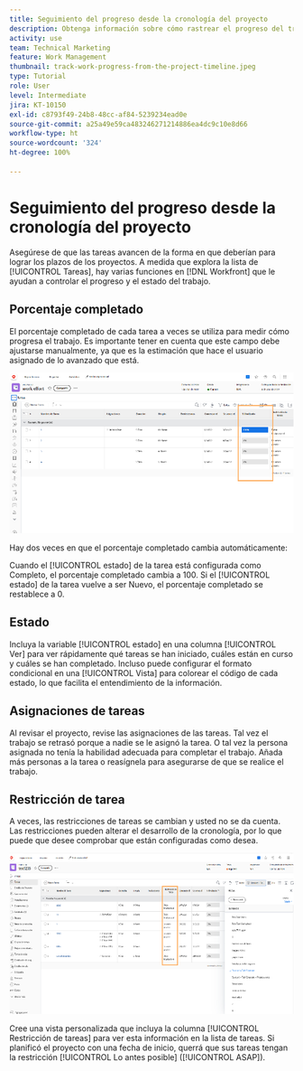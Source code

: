 ```yaml
---
title: Seguimiento del progreso desde la cronología del proyecto
description: Obtenga información sobre cómo rastrear el progreso del trabajo desde la cronología del proyecto en  [!DNL  Workfront]  con el uso de los porcentajes completados, estados, asignaciones o restricciones.
activity: use
team: Technical Marketing
feature: Work Management
thumbnail: track-work-progress-from-the-project-timeline.jpeg
type: Tutorial
role: User
level: Intermediate
jira: KT-10150
exl-id: c8793f49-24b8-48cc-af84-5239234ead0e
source-git-commit: a25a49e59ca483246271214886ea4dc9c10e8d66
workflow-type: ht
source-wordcount: '324'
ht-degree: 100%

---
```


# Seguimiento del progreso desde la cronología del proyecto

Asegúrese de que las tareas avancen de la forma en que deberían para lograr los plazos de los proyectos. A medida que explora la lista de [!UICONTROL Tareas], hay varias funciones en [!DNL  Workfront] que le ayudan a controlar el progreso y el estado del trabajo.

## Porcentaje completado

El porcentaje completado de cada tarea a veces se utiliza para medir cómo progresa el trabajo. Es importante tener en cuenta que este campo debe ajustarse manualmente, ya que es la estimación que hace el usuario asignado de lo avanzado que está.

![La lista de tareas del proyecto muestra la columna de [!UICONTROL Porcentaje completado] ](assets/planner-fund-task-percent-complete.png)

Hay dos veces en que el porcentaje completado cambia automáticamente:

Cuando el [!UICONTROL estado] de la tarea está configurada como Completo, el porcentaje completado cambia a 100.
Si el [!UICONTROL estado] de la tarea vuelve a ser Nuevo, el porcentaje completado se restablece a 0.

## Estado

Incluya la variable [!UICONTROL estado] en una columna [!UICONTROL Ver] para ver rápidamente qué tareas se han iniciado, cuáles están en curso y cuáles se han completado. Incluso puede configurar el formato condicional en una [!UICONTROL Vista] para colorear el código de cada estado, lo que facilita el entendimiento de la información.

## Asignaciones de tareas

Al revisar el proyecto, revise las asignaciones de las tareas. Tal vez el trabajo se retrasó porque a nadie se le asignó la tarea. O tal vez la persona asignada no tenía la habilidad adecuada para completar el trabajo. Añada más personas a la tarea o reasígnela para asegurarse de que se realice el trabajo.

## Restricción de tarea

A veces, las restricciones de tareas se cambian y usted no se da cuenta. Las restricciones pueden alterar el desarrollo de la cronología, por lo que puede que desee comprobar que están configuradas como desea.

![Lista de tareas de proyecto que muestra la columna de restricción de tareas](assets/planner-fund-task-constraint.png)

Cree una vista personalizada que incluya la columna [!UICONTROL Restricción de tareas] para ver esta información en la lista de tareas. Si planificó el proyecto con una fecha de inicio, querrá que sus tareas tengan la restricción [!UICONTROL Lo antes posible] ([!UICONTROL ASAP]).
